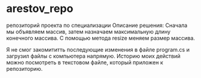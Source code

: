 # arestov_repo
репозиторий проекта по специализации
Описание решения:
Сначала мы объявляем массив, затем назначаем максимальную длину конечного массива. 
С помощью  метода resize меняем размер массива. 

Я не смог закомититть последующие изменения в файле program.cs и загрузил файлы с компьютера напрямую. Историю моих действий можно посмотреть в текстовом файле, который приложен к репозиторию. 

